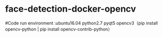 # face-detection-docker-opencv
#Code run environment :ubuntu16.04
                      python2.7 
                      pyqt5
                      opencv3（pip install opencv-python | pip install opencv-contrib-python）
